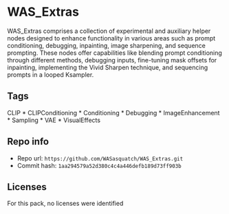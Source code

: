 # WAS_Extras
WAS_Extras comprises a collection of experimental and auxiliary helper nodes designed to enhance functionality in various areas such as prompt conditioning, debugging, inpainting, image sharpening, and sequence prompting. These nodes offer capabilities like blending prompt conditioning through different methods, debugging inputs, fine-tuning mask offsets for inpainting, implementing the Vivid Sharpen technique, and sequencing prompts in a looped Ksampler.

## Tags
CLIP * CLIPConditioning * Conditioning * Debugging * ImageEnhancement * Sampling * VAE * VisualEffects

## Repo info
- Repo url: `https://github.com/WASasquatch/WAS_Extras.git`
- Commit hash: `1aa294579a52d380c4c4a446defb189d73ff903b`

## Licenses
For this pack, no licenses were identified